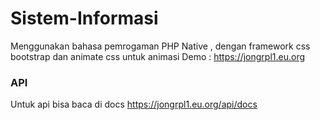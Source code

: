 # Sistem-Informasi
Menggunakan bahasa pemrogaman PHP Native , dengan framework css bootstrap dan animate css untuk animasi
Demo :
https://jongrpl1.eu.org

### API
Untuk api bisa baca di docs https://jongrpl1.eu.org/api/docs
